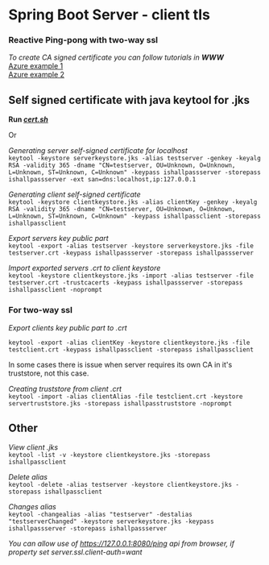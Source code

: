 # Spring Boot Server - client tls
### Reactive Ping-pong with two-way ssl

_To create CA signed certificate you can follow tutorials in __WWW___  
[Azure example 1](https://docs.microsoft.com/en-us/azure/iot-hub/tutorial-x509-openssl)   
[Azure example 2](https://docs.microsoft.com/en-us/azure/iot-hub/tutorial-x509-scripts)  

## Self signed certificate with java keytool for .jks

<strong>Run _[cert.sh](./cert.sh)_</strong>

Or

_Generating server self-signed certificate for localhost_  
`keytool -keystore serverkeystore.jks -alias testserver -genkey -keyalg RSA -validity 365 -dname "CN=testserver, OU=Unknown, O=Unknown, L=Unknown, ST=Unknown, C=Unknown" -keypass ishallpassserver -storepass ishallpassserver -ext san=dns:localhost,ip:127.0.0.1`

_Generating client self-signed certificate_  
`keytool -keystore clientkeystore.jks -alias clientKey -genkey -keyalg RSA -validity 365 -dname "CN=testserver, OU=Unknown, O=Unknown, L=Unknown, ST=Unknown, C=Unknown" -keypass ishallpassclient -storepass ishallpassclient`

_Export servers key public part_  
`keytool -export -alias testserver -keystore serverkeystore.jks -file testserver.crt -keypass ishallpassserver -storepass ishallpassserver`

_Import exported servers .crt to client keystore_  
`keytool -keystore clientkeystore.jks -import -alias testserver -file testserver.crt -trustcacerts -keypass ishallpassserver -storepass ishallpassclient -noprompt`

### For two-way ssl
_Export clients key public part to .crt_

`keytool -export -alias clientKey -keystore clientkeystore.jks -file testclient.crt -keypass ishallpassclient -storepass ishallpassclient`

In some cases there is issue when server requires its own CA in it's truststore, not this case.

_Creating truststore from client .crt_  
`keytool -import -alias clientAlias -file testclient.crt -keystore servertruststore.jks -storepass ishallpasstruststore -noprompt`

## Other
_View client .jks_  
`keytool -list -v -keystore clientkeystore.jks -storepass ishallpassclient`

_Delete alias_  
`keytool -delete -alias testserver -keystore clientkeystore.jks -storepass ishallpassclient`

_Changes alias_  
`keytool -changealias -alias "testserver" -destalias "testserverChanged" -keystore serverkeystore.jks -keypass ishallpassserver -storepass ishallpassserver`

_You can allow use of https://127.0.0.1:8080/ping api from browser, if property set server.ssl.client-auth=want_